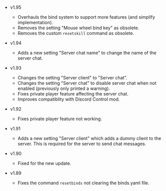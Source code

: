 - v1.95
  - Overhauls the bind system to support more features (and simplify implementation).
  - Removes the setting "Mouse wheel bind key" as obsolete.
  - Removes the custom `resetskill` command as obsolete.

- v1.94
  - Adds a new setting "Server chat name" to change the name of the server chat.

- v1.93
  - Changes the setting "Server client" to "Server chat".
  - Changes the setting "Server chat" to disable server chat when not enabled (previously only printed a warning).
  - Fixes private player feature affecting the server chat.
  - Improves compatiblity with Discord Control mod.

- v1.92
  - Fixes private player feature not working.

- v1.91
  - Adds a new setting "Server client" which adds a dummy client to the server. This is required for the server to send chat messages.

- v1.90
  - Fixed for the new update.

- v1.89
  - Fixes the command `resetbinds` not clearing the binds.yaml file.
